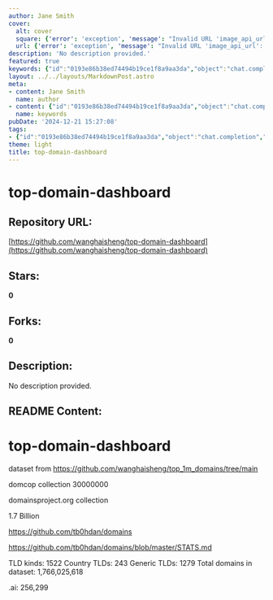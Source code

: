 ```yaml
---
author: Jane Smith
cover:
  alt: cover
  square: {'error': 'exception', 'message': "Invalid URL 'image_api_url': No scheme supplied. Perhaps you meant https://image_api_url?"}
  url: {'error': 'exception', 'message': "Invalid URL 'image_api_url': No scheme supplied. Perhaps you meant https://image_api_url?"}
description: 'No description provided.'
featured: true
keywords: {"id":"0193e86b38ed74494b19ce1f8a9aa3da","object":"chat.completion","created":1734771161,"model":"Qwen/Qwen2.5-7B-Instruct","choices":[{"index":0,"message":{"role":"assistant","content":"Based on the provided text, here are the extracted keywords and tags:\n\n### Keywords:\n- top-domain-dashboard\n- top_1m_domains\n- domcop\n- domainsproject.org\n- TLD\n- Country TLDs\n- Generic TLDs\n- .ai\n\n### Tags:\n- #top-domain-dashboard\n- #domcop\n- #domainsproject.org\n- #TLD\n- #CountryTLDs\n- #GenericTLDs\n- #topdomains\n\nThese keywords and tags capture the main themes and sources mentioned in the text."},"finish_reason":"stop"}],"usage":{"prompt_tokens":182,"completion_tokens":117,"total_tokens":299},"system_fingerprint":""}
layout: ../../layouts/MarkdownPost.astro
meta:
- content: Jane Smith
  name: author
- content: {"id":"0193e86b38ed74494b19ce1f8a9aa3da","object":"chat.completion","created":1734771161,"model":"Qwen/Qwen2.5-7B-Instruct","choices":[{"index":0,"message":{"role":"assistant","content":"Based on the provided text, here are the extracted keywords and tags:\n\n### Keywords:\n- top-domain-dashboard\n- top_1m_domains\n- domcop\n- domainsproject.org\n- TLD\n- Country TLDs\n- Generic TLDs\n- .ai\n\n### Tags:\n- #top-domain-dashboard\n- #domcop\n- #domainsproject.org\n- #TLD\n- #CountryTLDs\n- #GenericTLDs\n- #topdomains\n\nThese keywords and tags capture the main themes and sources mentioned in the text."},"finish_reason":"stop"}],"usage":{"prompt_tokens":182,"completion_tokens":117,"total_tokens":299},"system_fingerprint":""}
  name: keywords
pubDate: '2024-12-21 15:27:08'
tags:
- {"id":"0193e86b38ed74494b19ce1f8a9aa3da","object":"chat.completion","created":1734771161,"model":"Qwen/Qwen2.5-7B-Instruct","choices":[{"index":0,"message":{"role":"assistant","content":"Based on the provided text, here are the extracted keywords and tags:\n\n### Keywords:\n- top-domain-dashboard\n- top_1m_domains\n- domcop\n- domainsproject.org\n- TLD\n- Country TLDs\n- Generic TLDs\n- .ai\n\n### Tags:\n- #top-domain-dashboard\n- #domcop\n- #domainsproject.org\n- #TLD\n- #CountryTLDs\n- #GenericTLDs\n- #topdomains\n\nThese keywords and tags capture the main themes and sources mentioned in the text."},"finish_reason":"stop"}],"usage":{"prompt_tokens":182,"completion_tokens":117,"total_tokens":299},"system_fingerprint":""}
theme: light
title: top-domain-dashboard
---
```


# top-domain-dashboard

## Repository URL: 
[https://github.com/wanghaisheng/top-domain-dashboard](https://github.com/wanghaisheng/top-domain-dashboard)

## Stars: 
**0**

## Forks: 
**0**

## Description: 
No description provided.

## README Content: 
# top-domain-dashboard


dataset from https://github.com/wanghaisheng/top_1m_domains/tree/main

domcop collection 30000000 


domainsproject.org collection

 1.7 Billion


https://github.com/tb0hdan/domains

https://github.com/tb0hdan/domains/blob/master/STATS.md

TLD kinds: 1522 Country TLDs: 243 Generic TLDs: 1279 Total domains in dataset: 1,766,025,618

.ai: 256,299

